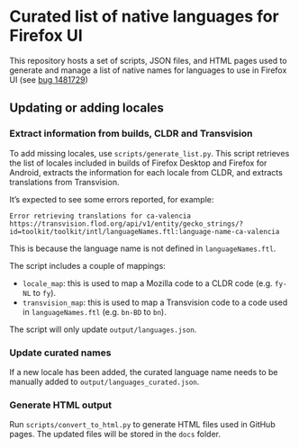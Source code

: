 # Curated list of native languages for Firefox UI

This repository hosts a set of scripts, JSON files, and HTML pages used to
generate and manage a list of native names for languages to use in Firefox UI
(see [bug 1481729](https://bugzilla.mozilla.org/show_bug.cgi?id=1481729))

## Updating or adding locales

### Extract information from builds, CLDR and Transvision

To add missing locales, use `scripts/generate_list.py`. This script retrieves
the list of locales included in builds of Firefox Desktop and Firefox for
Android, extracts the information for each locale from CLDR, and extracts
translations from Transvision.

It’s expected to see some errors reported, for example:

```
Error retrieving translations for ca-valencia
https://transvision.flod.org/api/v1/entity/gecko_strings/?id=toolkit/toolkit/intl/languageNames.ftl:language-name-ca-valencia
```

This is because the language name is not defined in `languageNames.ftl`.

The script includes a couple of mappings:
* `locale_map`: this is used to map a Mozilla code to a CLDR code (e.g. `fy-NL`
  to `fy`).
* `transvision_map`: this is used to map a Transvision code to a code used in
  `languageNames.ftl` (e.g. `bn-BD` to `bn`).

The script will only update `output/languages.json`.

### Update curated names

If a new locale has been added, the curated language name needs to be manually
added to `output/languages_curated.json`.

### Generate HTML output

Run `scripts/convert_to_html.py` to generate HTML files used in GitHub pages.
The updated files will be stored in the `docs` folder.
